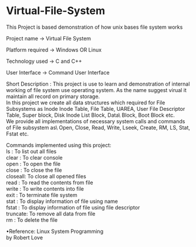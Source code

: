 # Virtual-File-System
This Project is based  demonstration of how unix bases file system works


Project name -> Virtual File System

Platform required -> Windows OR Linux

Technology used -> C and C++


User Interface -> Command User Interface 

Short Description :
This project is use to learn and demonstration of internal working of file system use operating system. As the name suggest virual it maintain all record on primary storage.\
In this project we create all data structures which required for File Subsystems as Inode Inode Table, File Table, UAREA, User File Descriptor Table, Super block, Disk Inode List Block, Data\ Block, Boot Block etc.\
We provide all implementations of necessary system calls and commands of File subsystem as\ Open, Close, Read, Write, Lseek, Create, RM, LS, Stat, Fstat etc.


Commands implemented using this project:\
ls      : To list out all files <br>
clear   : To clear console <br>
open    : To open the file <br>
close   : To close the file <br>
closeall: To close all opened files <br>
read    : To read the contents from file <br>
write   : To write contents into file <br>
exit    : To terminate file system <br>
stat    : To display information of file using name <br>
fstat   : To display information of file using file descriptor <br>
truncate: To remove all data from file <br>
rm      : To delete the file <br>

•Reference:
 Linux System Programming\
    by Robert Love